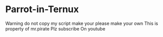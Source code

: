 # Parrot-in-Ternux
Warning do not copy my script make your please make your own
This is property of mr.pirate 
Plz subscribe On youtube
